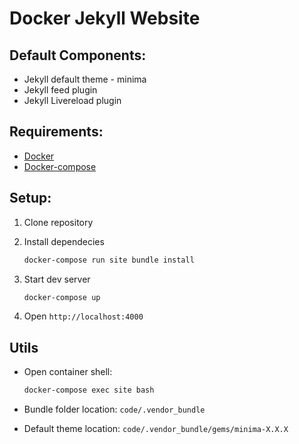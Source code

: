 # Docker Jekyll Website

## Default Components:
- Jekyll default theme - minima
- Jekyll feed plugin
- Jekyll Livereload plugin

## Requirements:

- [Docker](https://docs.docker.com/engine/installation/)
- [Docker-compose](https://docs.docker.com/compose/install/)


## Setup:
1. Clone repository 

2. Install dependecies
    ```bash
    docker-compose run site bundle install
    ```
    
3. Start dev server
    ```bash
    docker-compose up
    ```

4. Open `http://localhost:4000`



## Utils

- Open container shell:
    ```bash
    docker-compose exec site bash
    ```
    
- Bundle folder location: `code/.vendor_bundle`

- Default theme location: `code/.vendor_bundle/gems/minima-X.X.X`
